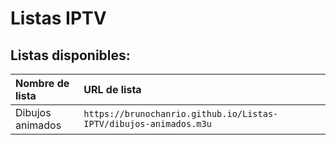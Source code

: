 # Listas IPTV

## Listas disponibles:

<table>
  <thead>
    <tr><th align="left">Nombre de lista</th><th align="left">URL de lista</th></tr>
  </thead>
  <tbody>
    <tr><td>Dibujos animados</td><td nowrap><code>https://brunochanrio.github.io/Listas-IPTV/dibujos-animados.m3u</code></td></tr>
  </tbody>
</table>
